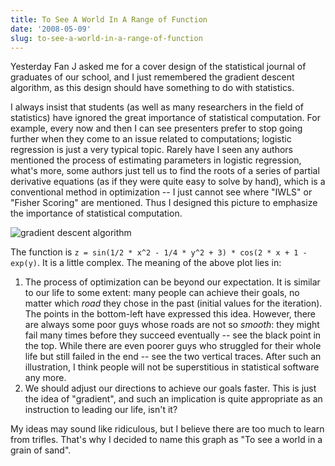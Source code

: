 ```yaml
---
title: To See A World In A Range of Function
date: '2008-05-09'
slug: to-see-a-world-in-a-range-of-function
---
```


Yesterday Fan J asked me for a cover design of the statistical journal of graduates of our school, and I just remembered the gradient descent algorithm, as this design should have something to do with statistics.

I always insist that students (as well as many researchers in the field of statistics) have ignored the great importance of statistical computation. For example, every now and then I can see presenters prefer to stop going further when they come to an issue related to computations; logistic regression is just a very typical topic. Rarely have I seen any authors mentioned the process of estimating parameters in logistic regression, what's more, some authors just tell us to find the roots of a series of partial derivative equations (as if they were quite easy to solve by hand), which is a conventional method in optimization -- I just cannot see where "IWLS" or "Fisher Scoring" are mentioned. Thus I designed this picture to emphasize the importance of statistical computation.

![gradient descent algorithm](https://db.yihui.name/imgur/QSJXS.png)

The function is `z = sin(1/2 * x^2 - 1/4 * y^2 + 3) * cos(2 * x + 1 - exp(y)`. It is a little complex. The meaning of the above plot lies in:

1. The process of optimization can be beyond our expectation. It is similar to our life to some extent: many people can achieve their goals, no matter which _road_ they chose in the past (initial values for the iteration). The points in the bottom-left have expressed this idea. However, there are always some poor guys whose roads are not so _smooth_: they might fail many times before they succeed eventually -- see the black point in the top. While there are even poorer guys who struggled for their whole life but still failed in the end -- see the two vertical traces. After such an illustration, I think people will not be superstitious in statistical software any more.
1. We should adjust our directions to achieve our goals faster. This is just the idea of "gradient", and such an implication is quite appropriate as an instruction to leading our life, isn't it?

My ideas may sound like ridiculous, but I believe there are too much to learn from trifles. That's why I decided to name this graph as "To see a world in a grain of sand".

